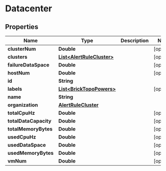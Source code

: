 

# Datacenter


## Properties

Name | Type | Description | Notes
------------ | ------------- | ------------- | -------------
**clusterNum** | **Double** |  |  [optional]
**clusters** | [**List&lt;AlertRuleCluster&gt;**](AlertRuleCluster.md) |  |  [optional]
**failureDataSpace** | **Double** |  |  [optional]
**hostNum** | **Double** |  |  [optional]
**id** | **String** |  | 
**labels** | [**List&lt;BrickTopoPowers&gt;**](BrickTopoPowers.md) |  |  [optional]
**name** | **String** |  | 
**organization** | [**AlertRuleCluster**](AlertRuleCluster.md) |  | 
**totalCpuHz** | **Double** |  |  [optional]
**totalDataCapacity** | **Double** |  |  [optional]
**totalMemoryBytes** | **Double** |  |  [optional]
**usedCpuHz** | **Double** |  |  [optional]
**usedDataSpace** | **Double** |  |  [optional]
**usedMemoryBytes** | **Double** |  |  [optional]
**vmNum** | **Double** |  |  [optional]




